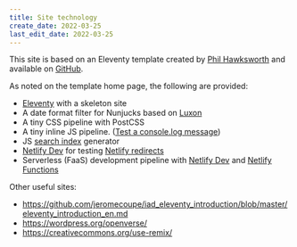 ```yaml
---
title: Site technology
create_date: 2022-03-25
last_edit_date: 2022-03-25
---
```


This site is based on an Eleventy template created by [Phil Hawksworth](https://github.com/philhawksworth) and available on [GitHub](https://github.com/philhawksworth/eleventyone).

As noted on the template home page, the following are provided:

- [Eleventy](https://11ty.io) with a skeleton site
- A date format filter for Nunjucks based on [Luxon](https://moment.github.io/luxon)
- A tiny CSS pipeline with PostCSS
- A tiny inline JS pipeline. (<a href="#" class="btn-log">Test a console.log message</a>)
- JS [search index](/search.json) generator
- [Netlify Dev](https://www.netlify.com/products/dev) for testing [Netlify redirects](https://netlify.com/docs/redirects/)
- Serverless (FaaS) development pipeline with [Netlify Dev](https://www.netlify.com/products/dev) and [Netlify Functions](https://www.netlify.com/products/functions)

Other useful sites:

- https://github.com/jeromecoupe/iad_eleventy_introduction/blob/master/eleventy_introduction_en.md
- https://wordpress.org/openverse/
- https://creativecommons.org/use-remix/